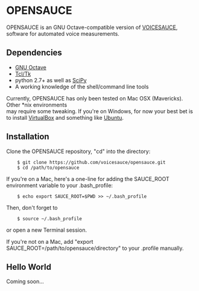 # OPENSAUCE

OPENSAUCE is an GNU Octave-compatible version of [VOICESAUCE](http://www.seas.ucla.edu/spapl/voicesauce/), software for automated voice measurements.

## Dependencies
* [GNU Octave](https://www.gnu.org/software/octave/)
* [Tcl/Tk](http://www.activestate.com/activetcl)
* python 2.7+ as well as [SciPy](http://www.scipy.org/install.html)
* A working knowledge of the shell/command line tools

Currently, OPENSAUCE has only been tested on Mac OSX (Mavericks). Other *nix environments  
may require some tweaking. If you're on Windows, for now your best bet is to install [VirtualBox](https://www.virtualbox.org/) and something like [Ubuntu](http://www.ubuntu.com/).

## Installation
Clone the OPENSAUCE repository, "cd" into the directory:

		$ git clone https://github.com/voicesauce/opensauce.git
		$ cd /path/to/opensauce

If you're on a Mac, here's a one-line for adding the SAUCE_ROOT environment variable to your .bash_profile:

		$ echo export SAUCE_ROOT=$PWD >> ~/.bash_profile

Then, don't forget to

		$ source ~/.bash_profile

or open a new Terminal session.

If you're not on a Mac, add "export SAUCE_ROOT=/path/to/opensauce/directory" to your .profile manually.

## Hello World

Coming soon...